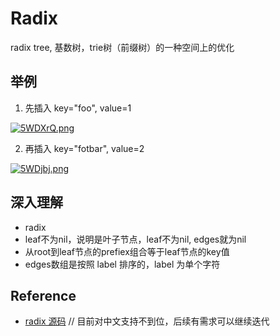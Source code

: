 # Radix

radix tree, 基数树，trie树（前缀树）的一种空间上的优化

## 举例

1. 先插入 key="foo", value=1

[![5WDXrQ.png](https://z3.ax1x.com/2021/10/24/5WDXrQ.png)](https://imgtu.com/i/5WDXrQ)


2. 再插入 key="fotbar", value=2

[![5WDjbj.png](https://z3.ax1x.com/2021/10/24/5WDjbj.png)](https://imgtu.com/i/5WDjbj)

## 深入理解

- radix
- leaf不为nil，说明是叶子节点，leaf不为nil, edges就为nil
- 从root到leaf节点的prefiex组合等于leaf节点的key值
- edges数组是按照 label 排序的，label 为单个字符

## Reference

- [radix 源码](https://github.com/Draymonders/radix) // 目前对中文支持不到位，后续有需求可以继续迭代

